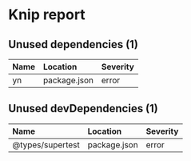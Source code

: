 # Knip report

## Unused dependencies (1)

| Name | Location     | Severity |
| :--- | :----------- | :------- |
| yn   | package.json | error    |

## Unused devDependencies (1)

| Name             | Location     | Severity |
| :--------------- | :----------- | :------- |
| @types/supertest | package.json | error    |

